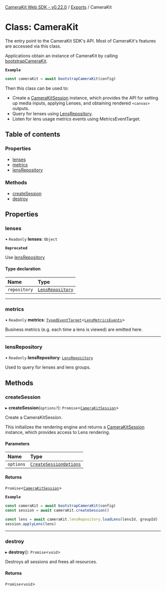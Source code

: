 [CameraKit Web SDK - v0.22.0](../README.md) / [Exports](../modules.md) / CameraKit

# Class: CameraKit

The entry point to the CameraKit SDK's API. Most of CameraKit's features are accessed via this class.

Applications obtain an instance of CameraKit by calling [bootstrapCameraKit](../modules.md#bootstrapcamerakit).

**`Example`**

```ts
const cameraKit = await bootstrapCameraKit(config)
```

Then this class can be used to:
- Create a [CameraKitSession](CameraKitSession.md) instance, which provides the API for setting up media inputs, applying Lenses,
and obtaining rendered `<canvas>` outputs.
- Query for lenses using [LensRepository](LensRepository.md).
- Listen for lens usage metrics events using MetricsEventTarget.

## Table of contents

### Properties

- [lenses](CameraKit.md#lenses)
- [metrics](CameraKit.md#metrics)
- [lensRepository](CameraKit.md#lensrepository)

### Methods

- [createSession](CameraKit.md#createsession)
- [destroy](CameraKit.md#destroy)

## Properties

### lenses

• `Readonly` **lenses**: `Object`

**`Deprecated`**

Use [lensRepository](CameraKit.md#lensrepository)

#### Type declaration

| Name | Type |
| :------ | :------ |
| `repository` | [`LensRepository`](LensRepository.md) |

___

### metrics

• `Readonly` **metrics**: [`TypedEventTarget`](TypedEventTarget.md)\<[`LensMetricsEvents`](../modules.md#lensmetricsevents)\>

Business metrics (e.g. each time a lens is viewed) are emitted here.

___

### lensRepository

• `Readonly` **lensRepository**: [`LensRepository`](LensRepository.md)

Used to query for lenses and lens groups.

## Methods

### createSession

▸ **createSession**(`options?`): `Promise`\<[`CameraKitSession`](CameraKitSession.md)\>

Create a CameraKitSession.

This initializes the rendering engine and returns a [CameraKitSession](CameraKitSession.md) instance, which provides access
to Lens rendering.

#### Parameters

| Name | Type |
| :------ | :------ |
| `options` | [`CreateSessionOptions`](../interfaces/CreateSessionOptions.md) |

#### Returns

`Promise`\<[`CameraKitSession`](CameraKitSession.md)\>

**`Example`**

```ts
const cameraKit = await bootstrapCameraKit(config)
const session = await cameraKit.createSession()

const lens = await cameraKit.lensRepository.loadLens(lensId, groupId)
session.applyLens(lens)
```

___

### destroy

▸ **destroy**(): `Promise`\<`void`\>

Destroys all sessions and frees all resources.

#### Returns

`Promise`\<`void`\>
